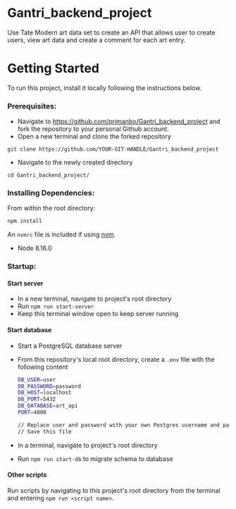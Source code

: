# Gantri_backend_project
Use Tate Modern art data set to create an API that allows user to create users, view art data and create a comment for each art entry.

# Getting Started

To run this project, install it locally following the instructions below.

### Prerequisites:

- Navigate to https://github.com/primanbo/Gantri_backend_project and fork the repository to your personal Github account.
- Open a new terminal and clone the forked repository

```
git clone https://github.com/YOUR-GIT-HANDLE/Gantri_backend_project
```
- Navigate to the newly created directory
```
cd Gantri_backend_project/
```

### Installing Dependencies:

From within the root directory:

```sh
npm install
```
An `nvmrc` file is included if using [nvm](https://github.com/creationix/nvm).

- Node 8.16.0

### Startup:

#### Start server
- In a new terminal, navigate to project's root directory
- Run `npm run start-server`
- Keep this terminal window open to keep server running

#### Start database
- Start a PostgreSQL database server
- From this repository's local root directory, create a `.env` file with the following content
  ```sh
  DB_USER=user
  DB_PASSWORD=password
  DB_HOST=localhost
  DB_PORT=5432
  DB_DATABASE=art_api
  PORT=4000

  // Replace user and password with your own Postgres username and password
  // Save this file
  ```

- In a terminal, navigate to project's root directory
- Run `npm run start-db` to migrate schema to database

#### Other scripts
Run scripts by navigating to this project's root directory from the terminal and entering `npm run <script name>`.
